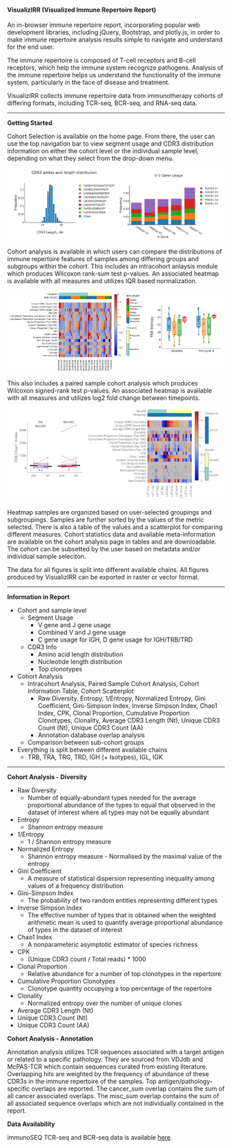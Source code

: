 #### **V**isualiz**IRR** (**V**isualized **I**mmune **R**epertoire **R**eport)

An in-browser immune repertoire report, incorporating popular web development libraries, including jQuery, Bootstrap, and plotly.js, in order to make immune repertoire analysis results simple to navigate and understand for the end user.

The immune repertoire is composed of T-cell receptors and B-cell receptors, which help the immune system recognize pathogens. Analysis of the immune repertoire helps us understand the functionality of the immune system, particularly in the face of disease and treatment. 

VisualizIRR collects immune repertoire data from immunotherapy cohorts of differing formats, including TCR-seq, BCR-seq, and RNA-seq data.

---

**Getting Started**

Cohort Selection is available on the home page. 
From there, the user can use the top navigation bar to view segment usage and CDR3 distribution information on either the cohort level or the individual sample level, depending on what they select from the drop-down menu. 

![Sample-level information](img/doc/sample-level.png "Sample-level information")

Cohort analysis is available in which users can compare the distributions of immune repertoire features of samples among differing groups and subgroups within the cohort. 
This includes an intracohort anlaysis module which produces Wilcoxon rank-sum test p-values. An associated heatmap is available with all measures and utilizes IQR based normalization.

![Intracohort analysis](img/doc/intracohort.png "Intracohort analysis")

This also includes a paired sample cohort analysis which produces Wilcoxon signed-rank test p-values. An associated heatmap is available with all measures and utilizes log2 fold change between timepoints.

![Paired sample analysis](img/doc/paired.png "Paired sample analysis")

Heatmap samples are organized based on user-selected groupings and subgroupings. Samples are further sorted by the values of the metric selected.
There is also a table of the values and a scatterplot for comparing different measures.
Cohort statistics data and available meta-information are available on the cohort analysis page in tables and are downloadable.
The cohort can be subsetted by the user based on metadata and/or individual sample seleciton.

The data for all figures is split into different available chains. All figures produced by VisualizIRR can be exported in raster or vector format. 

---

**Information in Report**

* Cohort and sample level 
    * Segment Usage
        * V gene and J gene usage
        * Combined V and J gene usage
        * C gene usage for IGH, D gene usage for IGH/TRB/TRD
    * CDR3 Info
        * Amino acid length distribution
        * Nucleotide length distribution
        * Top clonotypes 
* Cohort Analysis
    * Intracohort Analysis, Paired Sample Cohort Analysis, Cohort Information Table, Cohort Scatterplot
        * Raw Diversity, Entropy, 1/Entropy, Normalized Entropy, Gini Coefficient, Gini-Simpson Index, Inverse Simpson Index, Chao1 Index, CPK, Clonal Proportion, Cumulative Proportion Clonotypes, Clonality, Average CDR3 Length (Nt), Unique CDR3 Count (Nt), Unique CDR3 Count (AA)
        * Annotation database overlap analysis
    * Comparison between sub-cohort groups
* Everything is split between different available chains 
    * TRB, TRA, TRG, TRD, IGH (+ Isotypes), IGL, IGK

---

**Cohort Analysis - Diversity**

* Raw Diversity
    * Number of equally-abundant types needed for the average proportional abundance of the types to equal that observed in the dataset of interest where all types may not be equally abundant
* Entropy
    * Shannon entropy measure
* 1/Entropy
    * 1 / Shannon entropy measure
* Normalized Entropy
    * Shannon entropy measure - Normalised by the maximal value of the entropy
* Gini Coefficient
    * A measure of statistical dispersion representing inequality among values of a frequency distribution
* Gini-Simpson Index
    * The probability of two random entities representing different types
* Inverse Simpson Index
    * The effective number of types that is obtained when the weighted arithmetic mean is used to quantify average proportional abundance of types in the dataset of interest
* Chao1 Index
    * A nonparameteric asymptotic estimator of species richness
* CPK
    * (Unique CDR3 count / Total reads) * 1000
* Clonal Proportion
    * Relative abundance for a number of top clonotypes in the repertoire
* Cumulative Proportion Clonotypes
    * Clonotype quantity occupying a top percentage of the repertoire
* Clonality
    * Normalized entropy over the number of unique clones 
* Average CDR3 Length (Nt)
* Unique CDR3 Count (Nt)
* Unique CDR3 Count (AA)

**Cohort Analysis - Annotation**

Annotation analysis utilizes TCR sequences associated with a target antigen or related to a specific pathology. 
They are sourced from VDJdb and McPAS-TCR which contain sequences curated from existing literature. 
Overlapping hits are weighted by the frequency of abundance of these CDR3s in the immune repertoire of the samples.
Top antigen/pathology-specific overlaps are reported. 
The cancer_sum overlap contains the sum of all cancer associated overlaps. 
The misc_sum overlap contains the sum of all associated sequence overlaps which are not individually contained in the report.

**Data Availability**

immunoSEQ TCR-seq and BCR-seq data is available [here](https://clients.adaptivebiotech.com/immuneaccess).